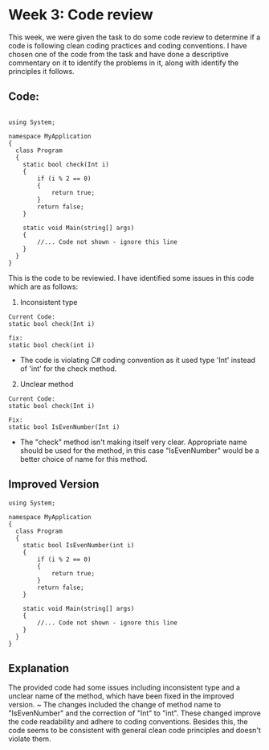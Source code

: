 # Week 3: Code review

This week, we were given the task to do some code review to determine if a code is following clean coding practices and coding conventions. I have chosen one of the code from the task and have
done a descriptive commentary on it to identify the problems in it, along with identify the principles it follows. 

## Code: 

```

using System;

namespace MyApplication
{
  class Program
  {
    static bool check(Int i) 
    {
        if (i % 2 == 0)
        {
            return true;
        }
        return false;
    }

    static void Main(string[] args)
    {
        //... Code not shown - ignore this line
    }  
  }
}

```

This is the code to be reviewied. I have identified some issues in this code which are as follows: 

1) Inconsistent type
```
Current Code:
static bool check(Int i)

fix:
static bool check(int i) 
```
- The code is violating C# coding convention as it used type 'Int' instead of 'int' for the check method. 

2) Unclear method
```
Current Code:
static bool check(Int i) 

Fix:
static bool IsEvenNumber(Int i) 
```
- The "check" method isn't making itself very clear. Appropriate name should be used for the method, in this case "IsEvenNumber" would be a better choice of name for this method. 


## Improved Version

```
using System;

namespace MyApplication
{
  class Program
  {
    static bool IsEvenNumber(int i) 
    {
        if (i % 2 == 0)
        {
            return true;
        }
        return false;
    }

    static void Main(string[] args)
    {
        //... Code not shown - ignore this line
    }  
  }
}
```


## Explanation

The provided code had some issues including inconsistent type and a unclear name of the method, which have been fixed in the improved version. ~
The changes included the change of method name to "IsEvenNumber" and the correction of "Int" to "int". These changed improve the code readability and adhere to coding conventions. 
Besides this, the code seems to be consistent with general clean code principles and doesn't violate them. 


